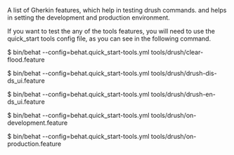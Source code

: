 A list of Gherkin features, which help in testing drush commands.
and helps in setting the development and production environment.

If you want to test the any of the tools features, you will need to use the
 quick_start tools config file, as you can see in the following command.

$ bin/behat --config=behat.quick_start-tools.yml tools/drush/clear-flood.feature

$ bin/behat --config=behat.quick_start-tools.yml tools/drush/drush-dis-ds_ui.feature

$ bin/behat --config=behat.quick_start-tools.yml tools/drush/drush-en-ds_ui.feature



$ bin/behat --config=behat.quick_start-tools.yml tools/drush/on-development.feature

$ bin/behat --config=behat.quick_start-tools.yml tools/drush/on-production.feature
